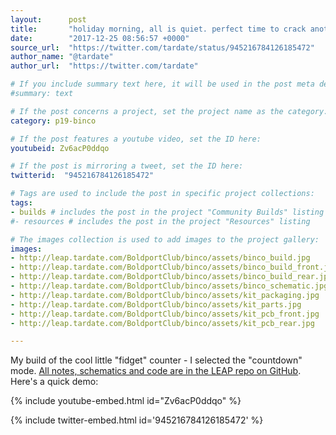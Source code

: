 ```yaml
---
layout:      post
title:       "holiday morning, all is quiet. perfect time to crack another #BoldportClub project.. BINCO LEAP#363"
date:        "2017-12-25 08:56:57 +0000"
source_url:  "https://twitter.com/tardate/status/945216784126185472"
author_name: "@tardate"
author_url:  "https://twitter.com/tardate"

# If you include summary text here, it will be used in the post meta description instead of an excerpt from the post body
#summary: text

# If the post concerns a project, set the project name as the category:
category: p19-binco

# If the post features a youtube video, set the ID here:
youtubeid: Zv6acP0ddqo

# If the post is mirroring a tweet, set the ID here:
twitterid:  "945216784126185472"

# Tags are used to include the post in specific project collections:
tags:
- builds # includes the post in the project "Community Builds" listing
#- resources # includes the post in the project "Resources" listing

# The images collection is used to add images to the project gallery:
images:
- http://leap.tardate.com/BoldportClub/binco/assets/binco_build.jpg
- http://leap.tardate.com/BoldportClub/binco/assets/binco_build_front.jpg
- http://leap.tardate.com/BoldportClub/binco/assets/binco_build_rear.jpg
- http://leap.tardate.com/BoldportClub/binco/assets/binco_schematic.jpg
- http://leap.tardate.com/BoldportClub/binco/assets/kit_packaging.jpg
- http://leap.tardate.com/BoldportClub/binco/assets/kit_parts.jpg
- http://leap.tardate.com/BoldportClub/binco/assets/kit_pcb_front.jpg
- http://leap.tardate.com/BoldportClub/binco/assets/kit_pcb_rear.jpg

---
```


My build of the cool little "fidget" counter - I selected the "countdown" mode.
[All notes, schematics and code are in the LEAP repo on GitHub](https://github.com/tardate/LittleArduinoProjects/tree/master/BoldportClub/binco).
Here's a quick demo:

{% include youtube-embed.html id="Zv6acP0ddqo" %}

{% include twitter-embed.html id='945216784126185472' %}



